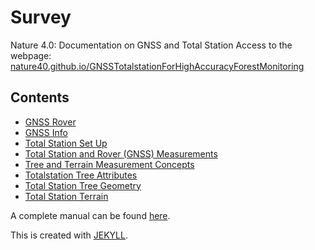 # Survey
Nature 4.0: Documentation on GNSS and Total Station
Access to the webpage: [nature40.github.io/GNSSTotalstationForHighAccuracyForestMonitoring](https://nature40.github.io/GNSSTotalstationForHighAccuracyForestMonitoring)


## Contents

* [GNSS Rover](_docs/DGPS_Rover.md)
* [GNSS Info](_docs/GNSS_info.md)
* [Total Station Set Up](_docs/Totalstation_Setup.md)
* [Total Station and Rover (GNSS) Measurements](_docs/Totalstation_and_Rover_Survey.md)
* [Tree and Terrain Measurement Concepts](_docs/Survey_Concepts_Tree_Terrain.md)
* [Totalstation Tree Attributes](_docs/Totalstation_Tree_Attribute.md)
* [Total Station Tree Geometry](_docs/Totalstation_Tree_Geometry.md)
* [Total Station Terrain](_docs/Totalstation_Terrain.md)

A complete manual can be found [here](https://www.i3map.fr/fr/index.php?controller=attachment&id_attachment=31).

This is created with [JEKYLL](https://vsoch.github.io/docsy-jekyll/).
